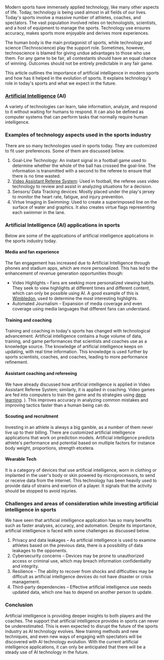 Modern sports have immensely applied technology, like many other aspects of life. Today, technology is being used almost in all fields of our lives. Today's sports involve a massive number of athletes, coaches, and spectators. The vast population involved relies on technologists, scientists, and a host of equipment to manage the sports. Technology use ensures accuracy, makes sports more enjoyable and derives more experiences.

 The human body is the main protagonist of sports, while technology and science (Technoscience) play the support role. Sometimes, however, technoscience is blamed for giving undue advantages to those who use them. For any game to be fair, all contestants should have an equal chance of winning. Outcomes should not be entirely predictable in any fair game.

This article outlines the importance of artificial intelligence in modern sports and how has it helped in the evolution of sports. It explains technology's role in today's sports and what we expect in the future.

### [Artificial Intelligence](https://www.section.io/engineering-education/artificial-intelligence-future/) (AI) 

A variety of technologies can learn, take information, analyze, and respond to it without waiting for humans to respond. It can also be defined as computer systems that can perform tasks that normally require human intelligence.

### Examples of technology aspects used in the sports industry

There are so many technologies used in sports today. They are customized to fit user preferences. Some of them are discussed below.

1. Goal-Line Technology: An instant signal in a football game used to determine whether the whole of the ball has crossed the goal-line. The information is transmitted with a second to the referee to ensure that there is no time wasted.
2. [Video Assistant Referee System](https://www.sportperformanceanalysis.com/article/application-of-video-technology-in-football-refereeing-var): Used in football, the referee uses video technology to review and assist in analyzing situations for a decision.
3. Sensors/ Data Tracking devices: Mostly placed under the play's jersey to monitor the heart rate, fatigue, and injury prevention.
4. Virtue Imaging in Swimming: Used to create a superimposed line on the surface of water and graphics. It also creates virtue flags representing each swimmer in the lane.

### Artificial Intelligence (AI) applications in sports

Below are some of the applications of artificial intelligence applications in the sports industry today.

#### Media and fan experience

The fan engagement has increased due to Artificial Intelligence through phones and stadium apps, which are more personalized. This has led to the enhancement of revenue generation opportunities though:

- Video Highlights – Fans are seeking more personalized viewing habits. They seek to view highlights at different times and different content, which can only be possible using AI. A good example of this is [Wimbledon](https://www.ibm.com/thought-leadership/wimbledon/uk-en/index.html), used to determine the most interesting highlights.
- Automated Journalism – Expansion of media coverage and even coverage using media languages that different fans can understand.

#### Training and coaching

Training and coaching in today's sports has changed with technological advancement. Artificial intelligence contains a huge volume of data, training, and game performances that scientists and coaches use as a knowledge source. The knowledge of artificial intelligence keeps on updating, with real time information. This knowledge is used further by sports scientists, coaches, and coaches, leading to more performance refinement.  

#### Assistant coaching and refereeing

We have already discussed how artificial intelligence is applied in Video Assistant Referee System; similarly, it is applied in coaching. Video games are fed into computers to train the game and its strategies using [deep learning](https://www.section.io/engineering-education/introduction-to-deep-learning/). ). This improves accuracy in analyzing common mistakes and improving tactics faster than a human being can do.

#### Scouting and recruitment

Investing in an athlete is always a big gamble, as a number of them never live up to their billing. There are customized artificial intelligence applications that work on prediction models. Artificial intelligence predicts athlete's performance and potential based on multiple factors for instance body weight, proportions, strength etcetera.

#### Wearable Tech

It is a category of devices that use artificial intelligence, worn in clothing or implanted in the user's body or skin powered by microprocessors, to send or receive data from the internet. This technology has been heavily used to provide data of strains and exertion of a player. It signals that the activity should be stopped to avoid injuries.

### Challenges and areas of consideration while investing artificial intelligence in sports

We have seen that artificial intelligence application has so many benefits such as faster analyses, accuracy, and automation. Despite its importance, artificial intelligence is faced with some challenges as discussed below.

1. Privacy and data leakages – As artificial intelligence is used to examine athletes based on the previous data, there is a possibility of data leakages to the opponents.
2. Cybersecurity concerns – Devices may be prone to unauthorized access or criminal use, which may breach information confidentiality and integrity.
3. Resilience – The ability to recover from shocks and difficulties may be difficult as artificial intelligence devices do not have disaster or crisis management.
4. Third-party dependencies – Effective artificial intelligence use needs updated data, which one has to depend on another person to update.

### Conclusion

Artificial intelligence is providing deeper insights to both players and the coaches. The support that artificial intelligence provides in sports can never be underestimated. This is even expected to disrupt the future of the sports industry as AI technology evolves. New training methods and new techniques, and even new ways of engaging with spectators will be discovered with AI technology evolution. With the current artificial intelligence applications, it can only be anticipated that there will be a steady use of AI technology in the future.